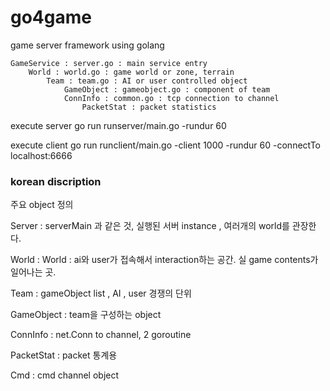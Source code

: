 go4game
=======

game server framework using  golang

    GameService : server.go : main service entry
        World : world.go : game world or zone, terrain
            Team : team.go : AI or user controlled object
                GameObject : gameobject.go : component of team
                ConnInfo : common.go : tcp connection to channel
                    PacketStat : packet statistics


execute server
go run runserver/main.go -rundur 60

execute client
go run runclient/main.go -client 1000 -rundur 60 -connectTo localhost:6666


### korean discription

주요 object 정의

Server : serverMain 과 같은 것, 실행된 서버 instance , 여러개의 world를 관장한다.

World : World : ai와 user가 접속해서 interaction하는 공간. 실 game contents가 일어나는 곳.

Team : gameObject list , AI , user 경쟁의 단위

GameObject : team을 구성하는 object

ConnInfo : net.Conn to channel, 2 goroutine

PacketStat : packet 통계용

Cmd : cmd channel object

